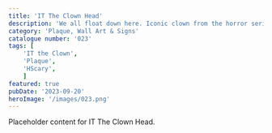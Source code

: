 ```yaml
---
title: 'IT The Clown Head'
description: 'We all float down here. Iconic clown from the horror series IT the Clown. This double sided plaque is a great gift for horror fans.'
category: 'Plaque, Wall Art & Signs'
catalogue number: '023'
tags: [
    'IT the Clown', 
    'Plaque', 
    'HScary',
    ]
featured: true
pubDate: '2023-09-20'
heroImage: '/images/023.png'
---
```


Placeholder content for IT The Clown Head.
